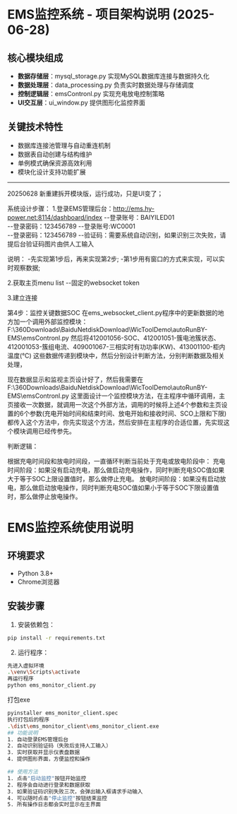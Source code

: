 
# EMS监控系统 - 项目架构说明 (2025-06-28)

## 核心模块组成
- **数据存储层**：mysql_storage.py 实现MySQL数据库连接与数据持久化
- **数据处理层**：data_processing.py 负责实时数据处理与存储调度
- **控制逻辑层**：emsContronl.py 实现充电放电控制策略
- **UI交互层**：ui_window.py 提供图形化监控界面

## 关键技术特性
- 数据库连接池管理与自动重连机制
- 数据表自动创建与结构维护
- 单例模式确保资源高效利用
- 模块化设计支持功能扩展

---

20250628  新重建拆开模块版，运行成功，只是UI变了；

系统设计步骤：
1.登录EMS管理后台：http://ems.hy-power.net:8114/dashboard/index
     --登录账号：BAIYILED01  
     --登录密码：123456789
     --登录账号:WC0001  
     --登录密码：123456789
     --验证码：需要系统自动识别，如果识别三次失败，请提后台验证码图片由供人工输入

说明：
   -先实现第1步后，再来实现第2步;
   -第1步用有窗口的方式来实现，可以实时观察数据;


2.获取主页menu list --固定的websocket token

3.建立连接


第4步：监控关键数据SOC
在ems_websocket_client.py程序中的更新数据的地方加一个调用外部监控模块：F:\360Downloads\BaiduNetdiskDownload\WicToolDemo\autoRunBY-EMS\emsContronl.py
然后将412001056-SOC、412001051-簇电池簇状态、412001053-簇组电流、409001067-三相实时有功功率(KW)、413001100-柜内温度(℃) 这些数据传递到模块中，然后分别设计判断方法，分别判断数据及相关处理，

现在数据显示和监视主页设计好了，然后我需要在F:\360Downloads\BaiduNetdiskDownload\WicToolDemo\autoRunBY-EMS\emsContronl.py 这里面设计一个监控模块方法，在主程序中循环调用，主页接收一次数据，就调用一次这个外部方法，调用的时候将上述4个参数和主页设置的6个参数(充电开始时间和结束时间、放电开始和接收时间、SCO上限和下限)都传入这个方法中，你先实现这个方法，然后安排在主程序的合适位置，先实现这个模块调用已经传参先。

判断逻辑：

根据充电时间段和放电时间段，一直循环判断当前处于充电或放电阶段中：
充电时间阶段：如果没有启动充电，那么做启动充电操作，同时判断充电SOC值如果大于等于SOC上限设置值时，那么做停止充电。
放电时间阶段：如果没有启动放电，那么做启动放电操作，同时判断充电SOC值如果小于等于SOC下限设置值时，那么做停止放电操作。 

# EMS监控系统使用说明

## 环境要求
- Python 3.8+
- Chrome浏览器

## 安装步骤
1. 安装依赖包：
```bash
pip install -r requirements.txt
```

2. 运行程序：
```bash
先进入虚拟环境
.\venv\Scripts\activate
再运行程序
python ems_monitor_client.py
```
打包exe
```bash
pyinstaller ems_monitor_client.spec
执行打包后的程序
.\dist\ems_monitor_client\ems_monitor_client.exe
## 功能说明
1. 自动登录EMS管理后台
2. 自动识别验证码（失败后支持人工输入）
3. 实时获取并显示仪表盘数据
4. 提供图形界面，方便监控和操作

## 使用方法
1. 点击"启动监控"按钮开始监控
2. 程序会自动进行登录和数据获取
3. 如果验证码识别失败三次，会弹出输入框请求手动输入
4. 可以随时点击"停止监控"按钮结束监控
5. 所有操作日志都会实时显示在主界面
